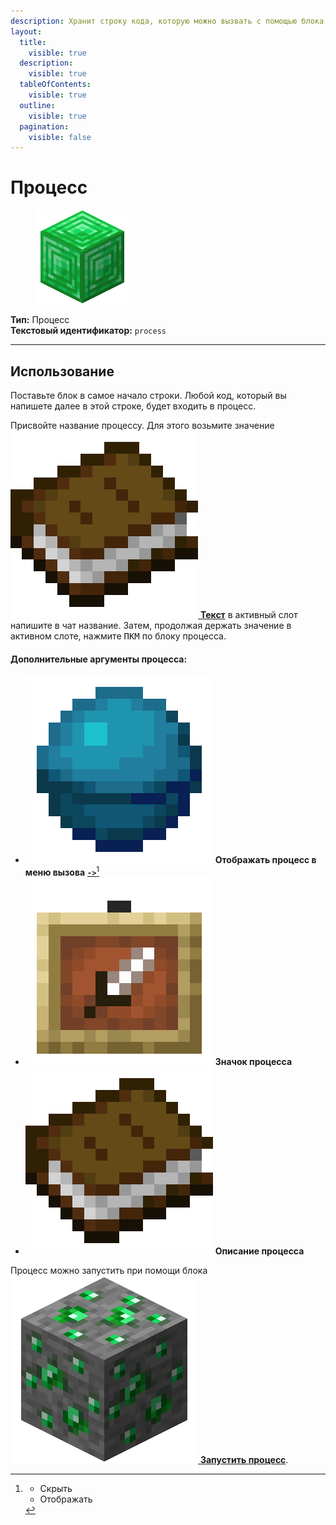 ```yaml
---
description: Хранит строку кода, которую можно вызвать с помощью блока "Запустить процесс".
layout:
  title:
    visible: true
  description:
    visible: true
  tableOfContents:
    visible: true
  outline:
    visible: true
  pagination:
    visible: false
---
```


# Процесс

<figure><img src="../../../.gitbook/assets/emerald_block.png" alt="" width="150"><figcaption></figcaption></figure>

**Тип:** Процесс\
**Текстовый идентификатор:** `process`

***

## Использование

Поставьте блок в самое начало строки. Любой код, который вы напишете далее в этой строке, будет входить в процесс.

Присвойте название процессу. Для этого возьмите значение [<img src="../../../.gitbook/assets/book.png" alt="" data-size="line"> **Текст**](../arguments/text.md) в активный слот напишите в чат название. Затем, продолжая держать значение в активном слоте, нажмите <kbd>ПКМ</kbd> по блоку процесса.

#### Дополнительные аргументы процесса:

* [<img src="../../../.gitbook/assets/heart_of_the_sea.png" alt="" data-size="line">](../arguments/enum.md) **Отображать процесс в меню вызова** [**`->`**](#user-content-fn-1)[^1]
* [<img src="../../../.gitbook/assets/item_frame.png" alt="" data-size="line">](../arguments/item.md) **Значок процесса**
* [<img src="../../../.gitbook/assets/book.png" alt="" data-size="line">](../arguments/text.md) **Описание процесса**

Процесс можно запустить при помощи блока [<img src="../../../.gitbook/assets/emerald_ore.png" alt="" data-size="line"> **Запустить процесс**](start_process.md).

[^1]: * Скрыть
    * Отображать

